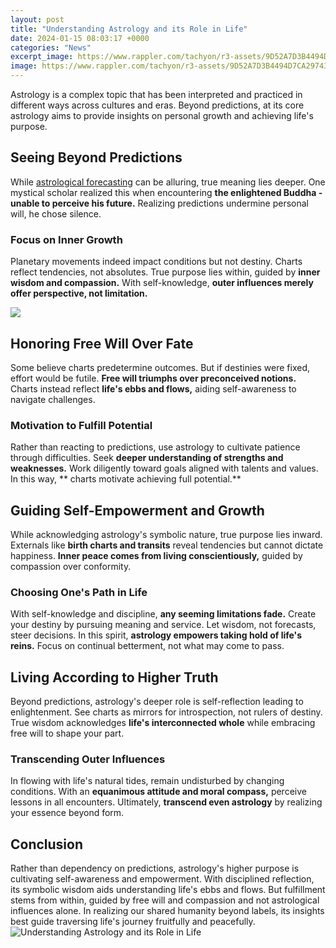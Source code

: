 ```yaml
---
layout: post
title: "Understanding Astrology and its Role in Life"
date: 2024-01-15 08:03:17 +0000
categories: "News"
excerpt_image: https://www.rappler.com/tachyon/r3-assets/9D52A7D3B4494D7CA29743CE9B2A03A5/img/E8B8E3BAECCB4ED480D781B26AB0E202/astrology-signs.jpg
image: https://www.rappler.com/tachyon/r3-assets/9D52A7D3B4494D7CA29743CE9B2A03A5/img/E8B8E3BAECCB4ED480D781B26AB0E202/astrology-signs.jpg
---
```


Astrology is a complex topic that has been interpreted and practiced in different ways across cultures and eras. Beyond predictions, at its core astrology aims to provide insights on personal growth and achieving life's purpose.
## Seeing Beyond Predictions
While [astrological forecasting](https://store.fi.io.vn/chihuahua-dad-daddy-owner-of-a-chihuahua-chihuahua-lover3736-t-shirt) can be alluring, true meaning lies deeper. One mystical scholar realized this when encountering **the enlightened Buddha - unable to perceive his future.** Realizing predictions undermine personal will, he chose silence. 
### Focus on Inner Growth 
Planetary movements indeed impact conditions but not destiny. Charts reflect tendencies, not absolutes. True purpose lies within, guided by **inner wisdom and compassion.** With self-knowledge, **outer influences merely offer perspective, not limitation.**

![](https://www.theastrology.in/wp-content/uploads/2020/11/BASIC-CHART-900x900.png)
## Honoring Free Will Over Fate 
Some believe charts predetermine outcomes. But if destinies were fixed, effort would be futile. **Free will triumphs over preconceived notions.** Charts instead reflect **life's ebbs and flows,** aiding self-awareness to navigate challenges.
### Motivation to Fulfill Potential  
Rather than reacting to predictions, use astrology to cultivate patience through difficulties. Seek **deeper understanding of strengths and weaknesses.** Work diligently toward goals aligned with talents and values. In this way, ** charts motivate achieving full potential.**
## Guiding Self-Empowerment and Growth
While acknowledging astrology's symbolic nature, true purpose lies inward. Externals like **birth charts and transits** reveal tendencies but cannot dictate happiness. **Inner peace comes from living conscientiously,** guided by compassion over conformity. 
### Choosing One's Path in Life
With self-knowledge and discipline, **any seeming limitations fade.** Create your destiny by pursuing meaning and service. Let wisdom, not forecasts, steer decisions. In this spirit, **astrology empowers taking hold of life's reins.** Focus on continual betterment, not what may come to pass.
## Living According to Higher Truth 
Beyond predictions, astrology's deeper role is self-reflection leading to enlightenment. See charts as mirrors for introspection, not rulers of destiny. True wisdom acknowledges **life's interconnected whole** while embracing free will to shape your part. 
### Transcending Outer Influences  
In flowing with life's natural tides, remain undisturbed by changing conditions. With an **equanimous attitude and moral compass,** perceive lessons in all encounters. Ultimately, **transcend even astrology** by realizing your essence beyond form.
## Conclusion
Rather than dependency on predictions, astrology's higher purpose is cultivating self-awareness and empowerment. With disciplined reflection, its symbolic wisdom aids understanding life's ebbs and flows. But fulfillment stems from within, guided by free will and compassion and not astrological influences alone. In realizing our shared humanity beyond labels, its insights best guide traversing life's journey fruitfully and peacefully.
![Understanding Astrology and its Role in Life](https://www.rappler.com/tachyon/r3-assets/9D52A7D3B4494D7CA29743CE9B2A03A5/img/E8B8E3BAECCB4ED480D781B26AB0E202/astrology-signs.jpg)